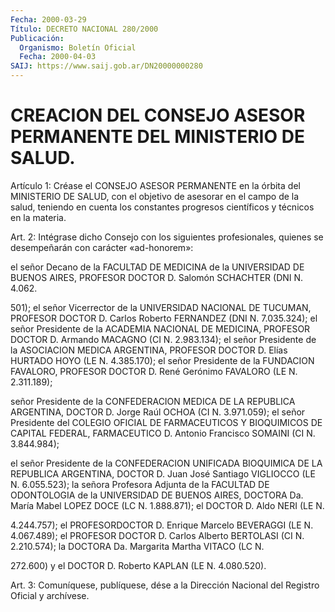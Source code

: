 ```yaml
---
Fecha: 2000-03-29
Título: DECRETO NACIONAL 280/2000
Publicación:
  Organismo: Boletín Oficial
  Fecha: 2000-04-03
SAIJ: https://www.saij.gob.ar/DN20000000280
---
```

# CREACION DEL CONSEJO ASESOR PERMANENTE DEL MINISTERIO DE SALUD.

<a id="1"></a>
Artículo  1: Créase el CONSEJO ASESOR PERMANENTE en la órbita  del MINISTERIO  DE SALUD, con el objetivo de asesorar en el campo de la salud, teniendo  en  cuenta  los constantes progresos científicos y técnicos en la materia.

<a id="2"></a>
Art. 2: Intégrase dicho Consejo con los siguientes profesionales, quienes se desempeñarán  con carácter «ad-honorem»:

el señor Decano de la FACULTAD DE MEDICINA  de  la  UNIVERSIDAD DE BUENOS  AIRES,  PROFESOR DOCTOR D. Salomón SCHACHTER (DNI N. 4.062.

501); el señor Vicerrector  de  la UNIVERSIDAD NACIONAL DE TUCUMAN, PROFESOR DOCTOR D. Carlos Roberto  FERNANDEZ (DNI N. 7.035.324); el señor  Presidente  de  la ACADEMIA NACIONAL DE MEDICINA,  PROFESOR DOCTOR D. Armando MACAGNO (CI N. 2.983.134); el señor Presidente de la ASOCIACION MEDICA ARGENTINA,  PROFESOR  DOCTOR  D. Elías HURTADO HOYO  (LE N. 4.385.170);  el  señor  Presidente  de  la FUNDACION FAVALORO, PROFESOR DOCTOR D. René Gerónimo FAVALORO (LE N. 2.311.189);

señor Presidente de la CONFEDERACION MEDICA DE LA REPUBLICA ARGENTINA, DOCTOR D. Jorge Raúl OCHOA (CI N. 3.971.059); el señor Presidente del COLEGIO OFICIAL DE FARMACEUTICOS Y BIOQUIMICOS DE CAPITAL FEDERAL, FARMACEUTICO D. Antonio Francisco SOMAINI (CI N. 3.844.984);

el señor  Presidente de la CONFEDERACION UNIFICADA BIOQUIMICA DE LA REPUBLICA ARGENTINA, DOCTOR D. Juan José Santiago VIGLIOCCO (LE N. 6.055.523); la señora Profesora Adjunta de la FACULTAD DE ODONTOLOGIA  de  la UNIVERSIDAD DE BUENOS AIRES, DOCTORA Da. María Mabel LOPEZ DOCE (LC N. 1.888.871); el DOCTOR D. Aldo NERI (LE N.

4.244.757); el PROFESORDOCTOR D. Enrique Marcelo BEVERAGGI (LE N. 4.067.489); el PROFESOR DOCTOR D. Carlos Alberto BERTOLASI (CI N. 2.210.574); la DOCTORA Da. Margarita Martha VITACO (LC N.

272.600) y el DOCTOR D. Roberto KAPLAN (LE N. 4.080.520).

<a id="3"></a>
Art. 3: Comuníquese, publíquese, dése a la Dirección Nacional del Registro Oficial y archívese.